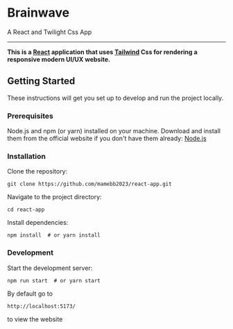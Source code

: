 # Brainwave
<p>A React and Twilight Css App</p>

---

<strong>This is a [React](https://react.dev/) application that uses [Tailwind](https://tailwindcss.com/) Css for rendering a responsive modern UI/UX website. </strong>

## Getting Started

These instructions will get you set up to develop and run the project locally.

### Prerequisites

Node.js and npm (or yarn) installed on your machine. Download and install them from the official website if you don't have them already: [Node.js](https://nodejs.org/)

### Installation

Clone the repository:

    git clone https://github.com/mamebb2023/react-app.git

Navigate to the project directory:

    cd react-app

Install dependencies:

    npm install  # or yarn install

### Development

Start the development server:

    npm run start  # or yarn start

By default go to

    http://localhost:5173/

to view the website

